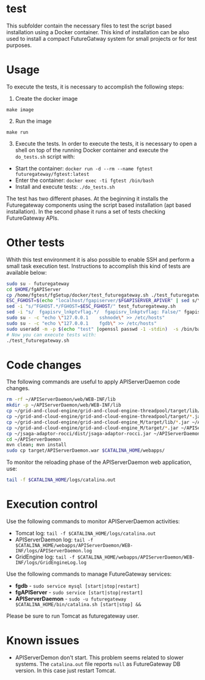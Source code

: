 # test
This subfolder contain the necessary files to test the script based installation using a Docker container.
This kind of installation can be also used to install a compact FutureGatway system for small projects or for test purposes.

# Usage
To execute the tests, it is necessary to accomplish the following steps:

1. Create the docker image

`make image`

2. Run the image

`make run`

3. Execute the tests. In order to execute the tests, it is necessary to open a shell on top of the running Docker container and execute the `do_tests.sh` script with:

* Start the container: `docker run -d --rm --name fgtest futuregateway/fgtest:latest`
* Enter the container: `docker exec -ti fgtest /bin/bash`
* Install and execute tests: `./do_tests.sh`

The test has two different phases. At the beginning it installs the Futuregateway components using the script based installation (apt based installation). In the second phase it runs a set of tests checking FutureGateway APIs.

# Other tests
Whith this test environment it is also possible to enable SSH and perform a small task execution test.
Instructions to accomplish this kind of tests are available below:

```bash
sudo su - futuregateway
cd $HOME/fgAPIServer
cp /home/fgtest/fgSetup/docker/test_futuregateway.sh ./test_futuregateway.sh
ESC_FGHOST=$(echo "localhost/fgapiserver/$FGAPISERVER_APIVER" | sed s/\\//\\\\\\//g)
sed -i "s/^FGHOST.*/FGHOST=$ESC_FGHOST/" test_futuregateway.sh
sed -i "s/  fgapisrv_lnkptvflag.*/  fgapisrv_lnkptvflag: False/" fgapiserver.yaml
sudo su - -c "echo \"127.0.0.1    sshnode\" >> /etc/hosts"
sudo su - -c "echo \"127.0.0.1    fgdb\" >> /etc/hosts"
sudo useradd -m -p $(echo "test" |openssl passwd -1 -stdin)  -s /bin/bash test
# Now you can execute tests with:
./test_futuregateway.sh
```

# Code changes
The following commands are useful to apply APIServerDaemon code changes.

```bash
rm -rf ~/APIServerDaemon/web/WEB-INF/lib
mkdir -p ~/APIServerDaemon/web/WEB-INF/lib
cp ~/grid-and-cloud-engine/grid-and-cloud-engine-threadpool/target/lib/*.jar ~/APIServerDaemon/web/WEB-INF/lib/
cp ~/grid-and-cloud-engine/grid-and-cloud-engine-threadpool/target/*.jar ~/APIServerDaemon/web/WEB-INF/lib/
cp ~/grid-and-cloud-engine/grid-and-cloud-engine_M/target/lib/*.jar ~/APIServerDaemon/web/WEB-INF/lib/
cp ~/grid-and-cloud-engine/grid-and-cloud-engine_M/target/*.jar ~/APIServerDaemon/web/WEB-INF/lib/
cp ~/jsaga-adaptor-rocci/dist/jsaga-adaptor-rocci.jar ~/APIServerDaemon/web/WEB-INF/lib
cd ~/APIServerDaemon
mvn clean; mvn install
sudo cp target/APIServerDaemon.war $CATALINA_HOME/webapps/
```

To monitor the reloading phase of the APIServerDaemon web application, use:

```bash
tail -f $CATALINA_HOME/logs/catalina.out
```

# Execution control
Use the following commands to monitor APIServerDaemon activities:

* Tomcat log: `tail -f $CATALINA_HOME/logs/catalina.out`
* APIServerDaemon log: `tail -f $CATALINA_HOME/webapps/APIServerDaemon/WEB-INF/logs/APIServerDaemon.log`
* GridEngine log: `tail -f $CATALINA_HOME/webapps/APIServerDaemon/WEB-INF/logs/GridEngineLog.log`

Use the following commands to manage FutureGateway services:

* **fgdb** - `sudo service mysql [start|stop|restart]`
* **fgAPIServer** - `sudo service [start|stop|restart]`
* **APIServerDaemon** - `sudo -u futuregateway $CATALINA_HOME/bin/catalina.sh [start|stop] &&`

Please be sure to run Tomcat as futuregateway user.

# Known issues

* APIServerDemon don't start. This problem seems related to slower systems. The `catalina.out` file reports `null` as FutureGateway DB version. In this case just restart Tomcat.
